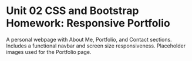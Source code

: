 # Unit 02 CSS and Bootstrap Homework: Responsive Portfolio

A personal webpage with About Me, Portfolio, and Contact sections.  Includes a functional navbar and screen size responsiveness. Placeholder images used for the Portfolio page.  
